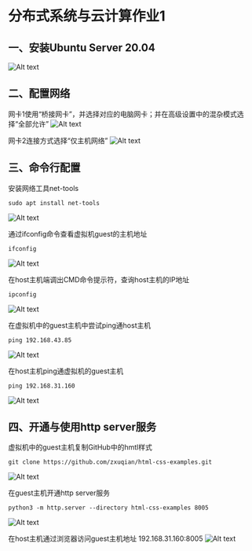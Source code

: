
# **分布式系统与云计算作业1**


## **一、安装Ubuntu Server 20.04**
 ![Alt text](picrepo/pic1.png)


## **二、配置网络**

网卡1使用“桥接网卡”，并选择对应的电脑网卡；并在高级设置中的混杂模式选择“全部允许”
 ![Alt text](picrepo/pic2.png)


网卡2连接方式选择“仅主机网络”
 ![Alt text](picrepo/pic3.png)


## **三、命令行配置**

安装网络工具net-tools

```
sudo apt install net-tools
```

 ![Alt text](picrepo/pic4.png)


通过ifconfig命令查看虚拟机guest的主机地址

```
ifconfig
```

 ![Alt text](picrepo/pic5.png)


在host主机端调出CMD命令提示符，查询host主机的IP地址

```
ipconfig
```

 ![Alt text](picrepo/pic6.png)


在虚拟机中的guest主机中尝试ping通host主机

```
ping 192.168.43.85
```

 ![Alt text](picrepo/pic7.png)


在host主机ping通虚拟机的guest主机

```
ping 192.168.31.160
```

 ![Alt text](picrepo/pic8.png)


## **四、开通与使用http server服务**

虚拟机中的guest主机复制GitHub中的hmtl样式

```
git clone https://github.com/zxuqian/html-css-examples.git
```

 ![Alt text](picrepo/pic9.png)


在guest主机开通http server服务

```
python3 -m http.server --directory html-css-examples 8005
```

 ![Alt text](picrepo/pic10.png)


在host主机通过浏览器访问guest主机地址
192.168.31.160:8005
 ![Alt text](picrepo/pic11.png)

